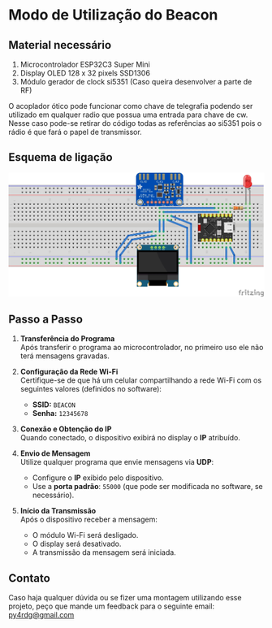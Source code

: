 # Modo de Utilização do Beacon

## Material necessário

1. Microcontrolador ESP32C3 Super Mini
2. Display OLED 128 x 32 pixels SSD1306
3. Módulo gerador de clock si5351 (Caso queira desenvolver a parte de RF)
   
O acoplador ótico pode funcionar como chave de telegrafia podendo ser utilizado em qualquer radio que possua uma entrada para chave de cw. Nesse caso pode-se retirar do código todas as referências ao si5351 pois o rádio é que fará o papel de transmissor.
## Esquema de ligação
![Esquema de ligação em protoboard](BEACON-ESP32SuprMini_bb.jpg)

## Passo a Passo

1. **Transferência do Programa**  
   Após transferir o programa ao microcontrolador, no primeiro uso ele não terá mensagens gravadas.

2. **Configuração da Rede Wi-Fi**  
   Certifique-se de que há um celular compartilhando a rede Wi-Fi com os seguintes valores (definidos no software):  
   - **SSID:** `BEACON`  
   - **Senha:** `12345678`

3. **Conexão e Obtenção do IP**  
   Quando conectado, o dispositivo exibirá no display o **IP** atribuído. 

4. **Envio de Mensagem**  
   Utilize qualquer programa que envie mensagens via **UDP**:  
   - Configure o **IP** exibido pelo dispositivo.  
   - Use a **porta padrão**: `55000` (que pode ser modificada no software, se necessário).

5. **Início da Transmissão**  
   Após o dispositivo receber a mensagem:  
   - O módulo Wi-Fi será desligado.  
   - O display será desativado.  
   - A transmissão da mensagem será iniciada.

## Contato

Caso haja qualquer dúvida ou se fizer uma montagem utilizando esse projeto, peço que mande um feedback para o seguinte email: py4rdg@gmail.com 
